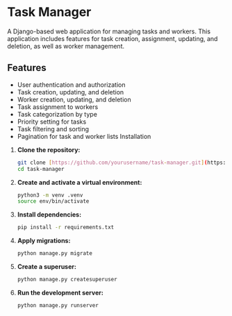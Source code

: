 # Task Manager

A Django-based web application for managing tasks and workers. This application includes features for task creation, assignment, updating, and deletion, as well as worker management.

## Features

- User authentication and authorization
- Task creation, updating, and deletion
- Worker creation, updating, and deletion
- Task assignment to workers
- Task categorization by type
- Priority setting for tasks
- Task filtering and sorting
- Pagination for task and worker lists
Installation

1. **Clone the repository:**
    ```sh
    git clone [https://github.com/yourusername/task-manager.git](https://github.com/xborismenx/IT-task-manager.git)
    cd task-manager
    ```

2. **Create and activate a virtual environment:**
    ```sh
    python3 -m venv .venv
    source env/bin/activate
    ```

3. **Install dependencies:**
    ```sh
    pip install -r requirements.txt
    ```

4. **Apply migrations:**
    ```sh
    python manage.py migrate
    ```

5. **Create a superuser:**
    ```sh
    python manage.py createsuperuser
    ```

6. **Run the development server:**
    ```sh
    python manage.py runserver
    ```
